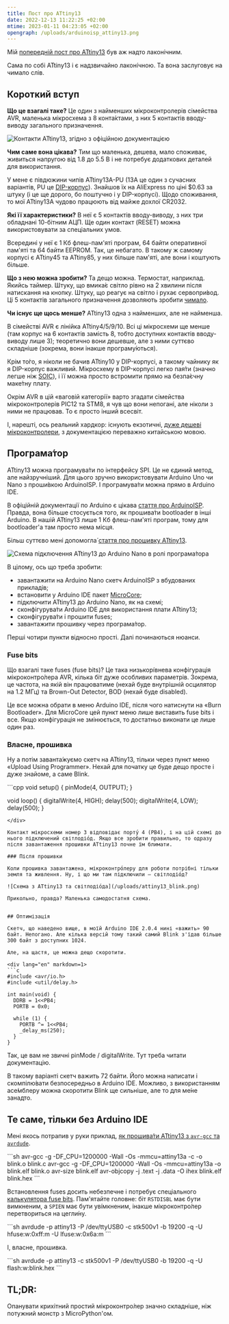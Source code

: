 ```yaml
---
title: Пост про ATtiny13
date: 2022-12-13 11:22:25 +02:00
mtime: 2023-01-11 04:23:05 +02:00
opengraph: /uploads/arduinoisp_attiny13.png
---
```


Мій [попередній пост про ATtiny13][1] був аж надто лаконічним.

Сама по собі ATtiny13 і є надзвичайно лаконі́чною. Та вона заслуговує на чимало слів.


## Короткий вступ

**Що це взагалі таке?** Це один з найменших мікроконтролерів сімейства AVR, маленька мікросхема з 8 конта́ктами, з них 5 контактів вводу-виводу загального призначення.

![Контакти ATtiny13, згідно з офіційною документацією](/uploads/attiny13_pinout.png)

**Чим саме вона цікава?** Тим що маленька, дешева, мало споживає, живиться напругою від 1.8 до 5.5 В і не потребує додаткових деталей для використання.

У мене є півдюжини чипів ATtiny13A-PU (13A це один з сучасних варіантів, PU це [DIP-корпус][2]). Знайшов їх на AliExpress по ціні $0.63 за штуку (і це ще дорого, бо поштучно і у DIP-корпусі). Щодо споживання, то мої ATtiny13A чудово працюють від майже дохлої CR2032.

**Які її характеристики?** В неї є 5 контактів вводу-виводу, з них три обладнані 10-бітним АЦП. Ще один контакт (RESET) можна використовувати за спеціальних умов.

Всередині у неї є 1 Кб флеш-пам'яті програм, 64 байти оперативної пам'яті та 64 байти EEPROM. Так, це небагато. В такому ж самому корпусі є ATtiny45 та ATtiny85, у них більше пам'яті, але вони і коштують більше.

**Що з нею можна зробити?** Та дещо можна. Термостат, наприклад. Якийсь таймер. Штуку, що вмика́є світло рівно на 2 хвилини після натискання на кнопку. Штуку, що реагує на світло і рухає сервопри́вод. Ці 5 контактів загального призначення дозволяють зробити [чимало][10].

**Чи існує ще щось менше?** ATtiny13 одна з найменших, але не найменша.

В сімействі AVR є лінійка ATtiny4/5/9/10. Всі ці мікросхеми ще менше (там корпус на 6 контактів замість 8, тобто доступних контактів вводу-виводу лише 3); теоретично вони дешевше, але з ними суттєво складніше (зокрема, вони інакше програму́ються).

Крім то́го, я ніколи не бачив ATtiny10 у DIP-корпусі, а такому чайнику як я DIP-корпус важливий. Мікросхему в DIP-корпусі легко пая́ти (значно легше ніж [SOIC][3]), і її можна просто встромити прямо на безпа́єчну маке́тну плату.

Окрім AVR в цій «ваговій категорії» варто згадати сімейства мікроконтролерів PIC12 та STM8, я чув що вони непогані, але ніколи з ними не працював. То є просто інший всесвіт.

І, нарешті, ось реальний хардкор: існують екзотичні, [дуже дешеві мікроконтролери][4], з документацією переважно китайською мовою.


## Програма́тор

ATtiny13 можна програмува́ти по інтерфейсу SPI. Це не єдиний метод, але найзручніший. Для цього зручно використовувати Arduino Uno чи Nano з проши́вкою ArduinoISP. І програмува́ти можна прямо в Arduino IDE.

В офіційній документації по Arduino є цікава [стаття про ArduinoISP][5]. Правда, вона більше стосується того, як прошива́ти bootloader в інші Arduino. В нашій ATtiny13 лише 1 Кб флеш-пам'яті програм, тому для bootloader'а там просто нема місця.

Більш суттєво мені допомогла́ [стаття про прошивку ATtiny13][6].

![Схема підключення ATtiny13 до Arduino Nano в ролі програма́тора](/uploads/arduinoisp_attiny13.png)

В цілому, ось що треба зробити:

 - завантажити на Arduino Nano скетч ArduinoISP з вбудованих прикладів;
 - встановити у Arduino IDE пакет [MicroCore][7];
 - підключити ATtiny13 до Arduino Nano, як на схемі;
 - сконфігурува́ти Arduino IDE для використання плати ATtiny13;
 - сконфігурува́ти і прошити fuses;
 - завантажити прошивку через програма́тор.

Перші чотири пункти відносно прості. Далі починаються нюанси.

### Fuse bits

Що взагалі таке fuses (fuse bits)? Це така низькорі́внева конфігурація мікроконтро́лера AVR, кілька біт дуже особливих параметрів. Зокрема, це частота, на якій він працюватиме (нехай буде внутрішній осцилятор на 1.2 МГц) та Brown-Out Detector, BOD (нехай буде disabled).

Це все можна обрати в меню Arduino IDE, після чого натиснути на «Burn Bootloader». Для MicroCore цей пункт меню лише виставить fuse bits і все. Якщо конфігурація не змінюється, то достатньо виконати це лише один раз.

### Власне, прошивка

Ну а потім заванта́жуємо скетч на ATtiny13, тільки через пункт меню «Upload Using Programmer». Нехай для початку це буде дещо просте і дуже знайоме, а саме Blink.

<div lang="en" markdown=1>
```cpp
void setup() {
  pinMode(4, OUTPUT);
}

void loop() {
  digitalWrite(4, HIGH);
  delay(500);
  digitalWrite(4, LOW);
  delay(500);
}
```
</div>

Контакт мікросхеми номер 3 відповідає порту́ 4 (PB4), і на цій схемі до нього підключений світлодіо́д. Якщо все зробити правильно, то одразу після завантаження прошивки ATtiny13 почне їм блимати.

### Після прошивки

Коли прошивка завантажена, мікроконтро́леру для роботи потрібні тільки земля та живлення. Ну, і що ми там підключили — світлодіо́д?

![Схема з ATtiny13 та світлодіо́да](/uploads/attiny13_blink.png)

Прикольно, правда? Маленька самодостатня схема.


## Оптимізація

Скетч, що наведено вище, в моїй Arduino IDE 2.0.4 нині «важить» 90 байт. Непогано. Але кілька версій тому такий самий Blink з'їдав більше 300 байт з доступних 1024.

Але, на щастя, це можна дещо скоротити.

<div lang="en" markdown=1>
```c
#include <avr/io.h>
#include <util/delay.h>

int main(void) {
  DDRB = 1<<PB4;
  PORTB = 0x0;

  while (1) {
    PORTB ^= 1<<PB4;
    _delay_ms(250);
  }
}
```
</div>

Так, це вам не звичні pinMode / digitalWrite. Тут треба читати документацію.

В такому варіанті скетч важить 72 байти. Його можна написати і скомпілю́вати безпосередньо в Arduino IDE. Можливо, з використанням асе́мблеру можна скоротити Blink ще сильніше, але то для ме́не занадто.


## Те саме, тільки без Arduino IDE

Мені якось потрапив у руки приклад, [як прошива́ти ATtiny13 з `avr-gcc` та `avrdude`][8].

<div lang="en" markdown=1>
```sh
avr-gcc -g -DF_CPU=1200000 -Wall -Os -mmcu=attiny13a -c -o blink.o blink.c
avr-gcc -g -DF_CPU=1200000 -Wall -Os -mmcu=attiny13a -o blink.elf blink.o
avr-size blink.elf
avr-objcopy -j .text -j .data -O ihex blink.elf blink.hex
```
</div>

Встановлення fuses досить небезпечне і потребує спеціального [калькулятора fuse bits][9]. Пам'ятайте головне: біт `RSTDISBL` має бути вимкненим, а `SPIEN` має бути уві́мкненим, інакше мікроконтро́лер перетвориться на цегли́ну.

<div lang="en" markdown=1>
```sh
avrdude -p attiny13 -P /dev/ttyUSB0 -c stk500v1 -b 19200 -q -U hfuse:w:0xff:m -U lfuse:w:0x6a:m
```
</div>

І, власне, прошивка.

<div lang="en" markdown=1>
```sh
avrdude -p attiny13 -c stk500v1 -P /dev/ttyUSB0 -b 19200 -q -U flash:w:blink.hex
```
</div>


## <span lang="en" title="Too long, didn't read">TL;DR:</span>

Опанувати крихітний простий мікроконтро́лер значно складніше, ніж потужний монстр з MicroPython'ом.


[1]: /2022/11/28/attiny13.html
[2]: https://uk.wikipedia.org/wiki/DIP
[3]: https://uk.wikipedia.org/wiki/SOIC
[4]: https://cpldcpu.wordpress.com/2019/08/12/the-terrible-3-cent-mcu/
[5]: https://docs.arduino.cc/built-in-examples/arduino-isp/ArduinoISP
[6]: https://web.archive.org/web/20220926082812/https://create.arduino.cc/projecthub/taunoerik/programming-attiny13-with-arduino-uno-07beba
[7]: https://github.com/MCUdude/MicroCore#how-to-install
[8]: https://gist.github.com/dwaq/8239080
[9]: https://www.engbedded.com/conffuse/
[10]: https://blog.podkalicki.com/100-projects-on-attiny13/
